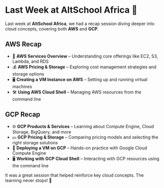 # Last Week at AltSchool Africa 🚀  

Last week at **AltSchool Africa**, we had a recap session diving deeper into cloud concepts, covering both **AWS** and **GCP**.  

## AWS Recap  
- 🚀 **AWS Services Overview** – Understanding core offerings like EC2, S3, Lambda, and RDS  
- 💰 **AWS Pricing & Storage** – Exploring cost management strategies and storage options  
- 🖥️ **Creating a VM Instance on AWS** – Setting up and running virtual machines  
- 🛠️ **Using AWS Cloud Shell** – Managing AWS resources from the command line  

## GCP Recap  
- 🌐 **GCP Products & Services** – Learning about Compute Engine, Cloud Storage, BigQuery, and more  
- 💵 **GCP Pricing & Storage** – Comparing pricing models and selecting the right storage solutions  
- 🔧 **Deploying a VM on GCP** – Hands-on practice with Google Cloud Compute Engine  
- 🖥️ **Working with GCP Cloud Shell** – Interacting with GCP resources using the command line  

It was a great session that helped reinforce key cloud concepts. The learning never stops! 🚀  
